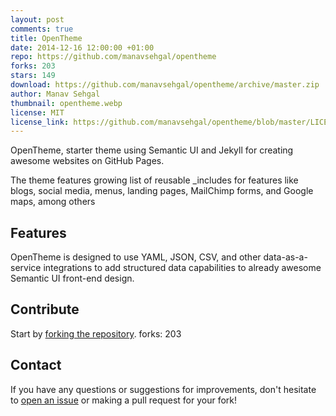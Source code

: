 ```yaml
---
layout: post
comments: true
title: OpenTheme
date: 2014-12-16 12:00:00 +01:00
repo: https://github.com/manavsehgal/opentheme
forks: 203
stars: 149
download: https://github.com/manavsehgal/opentheme/archive/master.zip
author: Manav Sehgal
thumbnail: opentheme.webp
license: MIT
license_link: https://github.com/manavsehgal/opentheme/blob/master/LICENSE
---
```


OpenTheme, starter theme using Semantic UI and Jekyll for creating awesome websites on GitHub Pages.

The theme features growing list of reusable _includes for features like blogs, social media, menus, landing pages, MailChimp forms, and Google maps, among others

## Features

OpenTheme is designed to use YAML, JSON, CSV, and other data-as-a-service integrations to add structured data capabilities to already awesome Semantic UI front-end design.

## Contribute

Start by [forking the repository](https://github.com/manavsehgal/opentheme/fork).
forks: 203

## Contact

If you have any questions or suggestions for improvements, don't hesitate to [open an issue](https://github.com/manavsehgal/opentheme/issues) or making a pull request for your fork!
